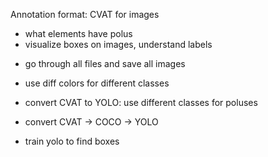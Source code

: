 Annotation format: CVAT for images

+ what elements have polus
+ visualize boxes on images, understand labels
- go through all files and save all images
- use diff colors for different classes
- convert CVAT to YOLO:
	use different classes for poluses
	
	
- convert CVAT -> COCO -> YOLO
- train yolo to find boxes
